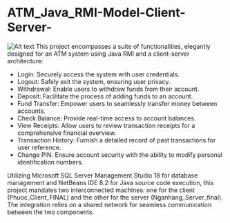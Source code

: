 # ATM_Java_RMI-Model-Client-Server-

![Alt text](https://github.com/LeQuangPhuoc2002/ATM_Java_RMI-Model-Client-Server-/blob/main/Screenshot%202024-01-01%20232937.png)
This project encompasses a suite of functionalities, elegantly designed for an ATM system using Java RMI and a client-server architecture:
- Login: Securely access the system with user credentials.
- Logout: Safely exit the system, ensuring user privacy.
- Withdrawal: Enable users to withdraw funds from their account.
- Deposit: Facilitate the process of adding funds to an account.
- Fund Transfer: Empower users to seamlessly transfer money between accounts.
- Check Balance: Provide real-time access to account balances.
- View Receipts: Allow users to review transaction receipts for a comprehensive financial overview.
- Transaction History: Furnish a detailed record of past transactions for user reference.
- Change PIN: Ensure account security with the ability to modify personal identification numbers.

Utilizing Microsoft SQL Server Management Studio 18 for database management and NetBeans IDE 8.2 for Java source code execution, this project mandates two interconnected machines: one for the client (Phuoc_Client_FINAL) and the other for the server (Nganhang_Server_final). The integration relies on a shared network for seamless communication between the two components.
